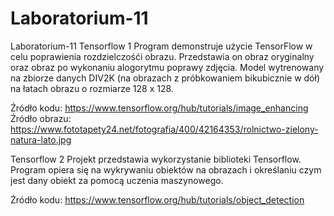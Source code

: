 # Laboratorium-11
Laboratorium-11
Tensorflow 1
Program demonstruje użycie TensorFlow w celu poprawienia rozdzielczośći obrazu. Przedstawia on obraz oryginalny oraz obraz po wykonaniu alogorytmu poprawy zdjęcia.
Model wytrenowany na zbiorze danych DIV2K (na obrazach z próbkowaniem bikubicznie w dół) na łatach obrazu o rozmiarze 128 x 128.

Źródło kodu: 
https://www.tensorflow.org/hub/tutorials/image_enhancing
Źródło obrazu: 
https://www.fototapety24.net/fotografia/400/42164353/rolnictwo-zielony-natura-lato.jpg

Tensorflow 2
Projekt przedstawia wykorzystanie biblioteki Tensorflow. Program opiera się na wykrywaniu obiektów na obrazach i określaniu czym jest dany obiekt za pomocą uczenia maszynowego.

Źródło kodu:
https://www.tensorflow.org/hub/tutorials/object_detection

